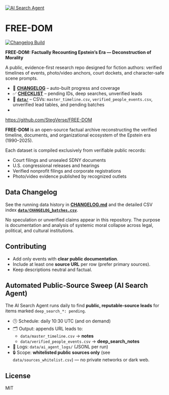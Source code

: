 [![AI Search Agent](https://github.com/StegVerse/FREE-DOM/actions/workflows/ai_search_agent.yml/badge.svg?branch=main)](https://github.com/StegVerse/FREE-DOM/actions/workflows/ai_search_agent.yml?query=branch%3Amain)
# FREE-DOM
[![Changelog Build](https://github.com/StegVerse/FREE-DOM/actions/workflows/auto_update.yml/badge.svg)](https://github.com/StegVerse/FREE-DOM/actions/workflows/auto_update.yml)

**FREE-DOM: Factually Recounting Epstein’s Era — Deconstruction of Morality**

A public, evidence-first research repo designed for fiction authors: verified timelines of events, photo/video anchors, court dockets, and character-safe scene prompts.  
- 📜 **[CHANGELOG](./CHANGELOG.md)** – auto-built progress and coverage  
- ✅ **[CHECKLIST](./CHECKLIST.md)** – pending IDs, deep searches, unverified leads  
- 📂 **[`data/`](./data/)** – CSVs: `master_timeline.csv`, `verified_people_events.csv`, unverified lead tables, and pending batches
- 
https://github.com/StegVerse/FREE-DOM

**FREE-DOM** is an open-source factual archive reconstructing the verified
timeline, documents, and organizational ecosystem of the Epstein era (1990–2025).

Each dataset is compiled exclusively from verifiable public records:
- Court filings and unsealed SDNY documents  
- U.S. congressional releases and hearings  
- Verified nonprofit filings and corporate registrations  
- Photo/video evidence published by recognized outlets  

## Data Changelog
See the running data history in **[CHANGELOG.md](./CHANGELOG.md)** and the detailed CSV index **[`data/CHANGELOG_batches.csv`](./data/CHANGELOG_batches.csv)**.

No speculation or unverified claims appear in this repository.
The purpose is documentation and analysis of systemic moral collapse
across legal, political, and cultural institutions.

## Contributing
- Add only events with **clear public documentation**.
- Include at least one **source URL** per row (prefer primary sources).
- Keep descriptions neutral and factual.

## Automated Public-Source Sweep (AI Search Agent)
The AI Search Agent runs daily to find **public, reputable-source leads** for items marked `deep_search_*: pending`.  
- 🕒 Schedule: daily 10:30 UTC (and on demand)  
- 🗂️ Output: appends URL leads to:
  - `data/master_timeline.csv` → **notes**
  - `data/verified_people_events.csv` → **deep_search_notes**
- 📜 Logs: `data/ai_agent_logs/` (JSONL per run)
- 🔒 Scope: **whitelisted public sources only** (see `data/sources_whitelist.csv`) — no private networks or dark web.

## License
MIT
